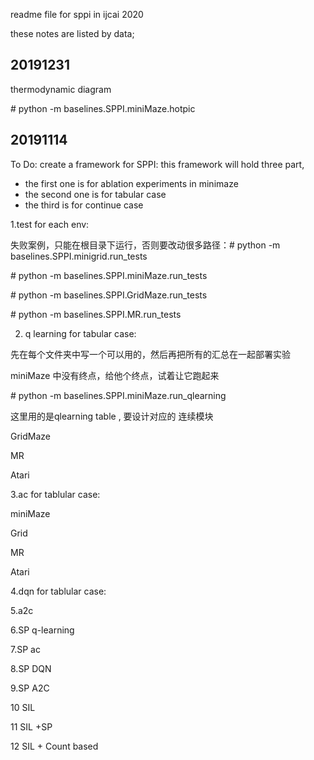 readme file for  sppi in ijcai 2020

these notes are listed by data;
## 20191231
thermodynamic diagram

\# python -m baselines.SPPI.miniMaze.hotpic

## 20191114

To Do:
create a framework for SPPI: this framework will hold three part, 
+ the first one is for ablation experiments in minimaze
+ the second one is for tabular case
+ the third is for continue case

1.test for each env:


失败案例，只能在根目录下运行，否则要改动很多路径：\# python -m baselines.SPPI.minigrid.run_tests

\# python -m baselines.SPPI.miniMaze.run_tests

\# python -m baselines.SPPI.GridMaze.run_tests

\# python -m baselines.SPPI.MR.run_tests



2. q learning for tabular case:

先在每个文件夹中写一个可以用的，然后再把所有的汇总在一起部署实验 

miniMaze 中没有终点，给他个终点，试着让它跑起来

\# python -m baselines.SPPI.miniMaze.run_qlearning

这里用的是qlearning table , 要设计对应的 连续模块 


GridMaze 


MR


Atari

3.ac for tablular case:

miniMaze

Grid

MR

Atari


4.dqn for tablular case:



5.a2c


6.SP q-learning


7.SP ac


8.SP DQN


9.SP A2C


10 SIL


11 SIL +SP


12 SIL + Count based





